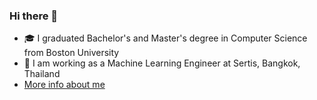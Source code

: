 ### Hi there 👋

- 🎓 I graduated Bachelor's and Master's degree in Computer Science from Boston University
- 🔨 I am working as a Machine Learning Engineer at Sertis, Bangkok, Thailand
- [More info about me](https://phumin.me)
